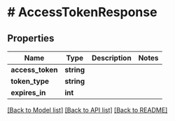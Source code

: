 # # AccessTokenResponse

## Properties

Name | Type | Description | Notes
------------ | ------------- | ------------- | -------------
**access_token** | **string** |  |
**token_type** | **string** |  |
**expires_in** | **int** |  |

[[Back to Model list]](../../README.md#models) [[Back to API list]](../../README.md#endpoints) [[Back to README]](../../README.md)
